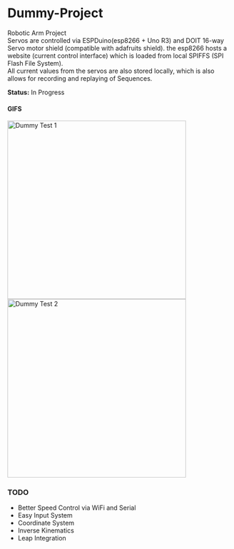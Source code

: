 # Dummy-Project

Robotic Arm Project  
Servos are controlled via ESPDuino(esp8266 + Uno R3) and DOIT 16-way Servo motor shield (compatible with adafruits shield).
the esp8266 hosts a website (current control interface) which is loaded from local SPIFFS (SPI Flash File System).  
All current values from the servos are also stored locally, which is also allows for recording and replaying of Sequences.

**Status:** In Progress

#### GIFS
<img src="http://imgur.com/yWCVsk6" alt="Dummy Test 1" height="400">
<img src="http://imgur.com/u3gIL13" alt="Dummy Test 2" height="400">

### TODO
- Better Speed Control via WiFi and Serial
- Easy Input System
- Coordinate System
- Inverse Kinematics
- Leap Integration
